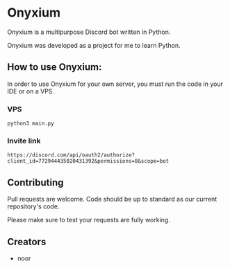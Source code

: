 # Onyxium

Onyxium is a multipurpose Discord bot written in Python.

Onyxium was developed as a project for me to learn Python.

## How to use Onyxium:
In order to use Onyxium for your own server, you must run the code in your IDE or on a VPS. 
### VPS

`
python3 main.py
`

### Invite link
`
https://discord.com/api/oauth2/authorize?client_id=772944435020431392&permissions=8&scope=bot
`

## Contributing
Pull requests are welcome. Code should be up to standard as our current repository's code.

Please make sure to test your requests are fully working.

## Creators
* noor